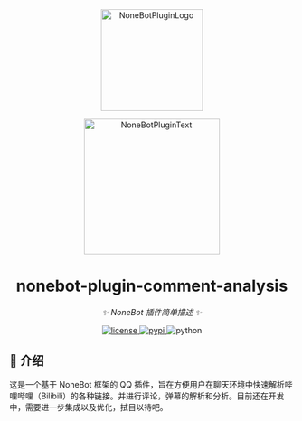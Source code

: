 <div align="center">
  <a href="https://v2.nonebot.dev/store"><img src="https://github.com/A-kirami/nonebot-plugin-template/blob/resources/nbp_logo.png" width="180" height="180" alt="NoneBotPluginLogo"></a>
  <br>
  <p><img src="https://github.com/A-kirami/nonebot-plugin-template/blob/resources/NoneBotPlugin.svg" width="240" alt="NoneBotPluginText"></p>
</div>

<div align="center">

# nonebot-plugin-comment-analysis

_✨ NoneBot 插件简单描述 ✨_

<a href="./LICENSE">
    <img src="https://img.shields.io/github/license/lbsucceed/nonebot-plugin-comment-analysis.svg" alt="license">
</a>
<a href="https://pypi.python.org/pypi/nonebot-plugin-comment-analysis">
    <img src="https://img.shields.io/pypi/v/nonebot-plugin-comment-analysis.svg" alt="pypi">
</a>
<img src="https://img.shields.io/badge/python-3.9+-blue.svg" alt="python">
</div>

## 📖 介绍

这是一个基于 NoneBot 框架的 QQ 插件，旨在方便用户在聊天环境中快速解析哔哩哔哩（Bilibili）的各种链接。并进行评论，弹幕的解析和分析。目前还在开发中，需要进一步集成以及优化，拭目以待吧。